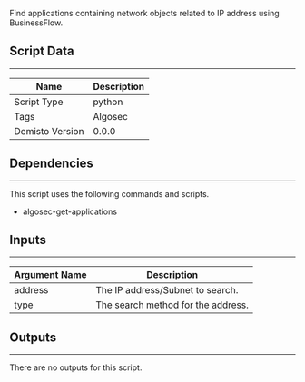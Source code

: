 Find applications containing network objects related to IP address using BusinessFlow.
## Script Data
---

| **Name** | **Description** |
| --- | --- |
| Script Type | python |
| Tags | Algosec |
| Demisto Version | 0.0.0 |

## Dependencies
---
This script uses the following commands and scripts.
* algosec-get-applications

## Inputs
---

| **Argument Name** | **Description** |
| --- | --- |
| address | The IP address/Subnet to search. |
| type | The search method for the address. |

## Outputs
---
There are no outputs for this script.
